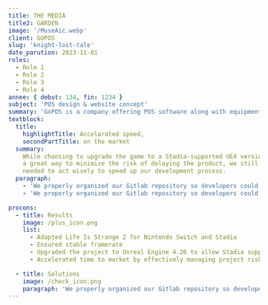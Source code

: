 ```yaml
---
title: THE MEDIA
title2: GARDEN
image: '/MuseAic.webp'
client: GOPOS
slug: 'knight-lost-tale'
date_parution: 2023-11-01
roles:
  - Role 1
  - Role 2
  - Role 3
  - Role 4
annee: { debut: 134, fin: 1234 }
subject: 'POS design & website concept'
summary: 'GoPOS is a company offering POS software along with equipment for gastronomy, service outlets and amusement parks. My role was to design brand identity, logo , visuals and all UI/UX for landingpage and POS. '
textblock:
  title:
    highlightTitle: Accelarated speed,
    secondPartTitle: on the market
  summary:
    While choosing to upgrade the game to a Stadia-supported UE4 version was
    a great way to minimize the risk of delaying the product, we still
    needed to act wisely to speed up our development process.
  paragraph:
    - 'We properly organized our Gitlab repository so developers could commit code to a test branch first and push it to the main branch only after it successfully passes the review. We also created a wiki to share information with our team and make new people quickly jump into the project. We worked efficiently during development as well. For example, Dontnod implemented a custom engine to achieve cinema-quality 3D animation. Given that the conventional way of porting this functionality to a new platform would not allow us to achieve the desired acceleration in delivery, we optimized our pipeline to decrease the amount of work needed to move the animation to the new platforms.'
    - 'We properly organized our Gitlab repository so developers could commit code to a test branch first and push it to the main branch only after it successfully passes the review. We also created a wiki to share information with our team and make new people quickly jump into the project. We worked efficiently during development as well. For example, Dontnod implemented a custom engine to achieve cinema-quality 3D animation. Given that the conventional way of porting this functionality to a new platform would not allow us to achieve the desired acceleration in delivery, we optimized our pipeline to decrease the amount of work needed to move the animation to the new platforms.'

procons:
  - title: Results
    image: /plus_icon.png
    list:
      - Adapted Life Is Strange 2 for Nintendo Switch and Stadia
      - Ensured stable framerate
      - Upgraded the project to Unreal Engine 4.26 to allow Stadia support
      - Accelerated time to market by effectively managing project risks and organizing a proper work process

  - title: Solutions
    image: /check_icon.png
    paragraph: 'We properly organized our Gitlab repository so developers could commit code to a test branch first and push it to the main branch only after it successfully passes the review. We also created a wiki to share information with our team and make new people quickly jump into the project. We worked efficiently during development as well. For example, Dontnod implemented a custom engine to achieve cinema-quality 3D animation. Given that the conventional way of porting this functionality to a new platform would not allow us to achieve the desired acceleration in delivery, we optimized our pipeline to decrease the amount of work needed to move the animation to the new platforms.'
---
```


